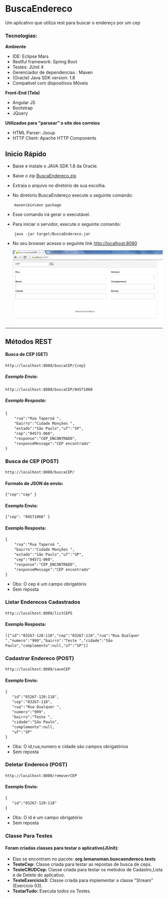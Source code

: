 # BuscaEndereco #
Um aplicativo que utiliza rest para buscar o endereço por um cep

### Tecnologias:

<b>Ambiente</b>
- IDE: Eclipse Mars
- Restful framework: Spring Boot
- Testes: JUnit 4
- Gerenciador de dependencias : Maven
- (Oracle) Java SDK version: 1.8
- Compativel com dispositivos Móveis

<b>Front-End (Tela) </b>
- Angular JS 
- Bootstrap
- JQuery


<b>Utilizados para "parsear" o site dos correios</b>
- HTML Parser: Jsoup
- HTTP Client: Apache HTTP Components
  

## Inicio Rápido

- Baixe e instale o JAVA SDK 1.8 da Oracle.

- Baixe o zip [BuscaEndereco.zip](https://github.com/dofun12/BuscaEndereco/blob/master/BuscaEndereco.zip?raw=true)

- Extraia o arquivo no diretório de sua escolha.

- No diretório BuscaEndereço execute o seguinte comando:

```
	maven\bin\mvn package
```	
- Esse comando irá gerar o executável.

- Para iniciar o servidor, execute o seguinte comando:

```
	java -jar target/BuscaEndereco.jar
```	

- No seu browser acesse o seguinte link [http://localhost:8080](http://localhost:8080) 

  ![Alt text](https://github.com/dofun12/BuscaEndereco/raw/master/images/buscaendereco_homepage.PNG?raw=true "BuscaEndereco Home Page")

---

## Métodos REST

#### Busca de CEP (GET)
```
http://localhost:8080/buscaCEP/{cep}
```
##### Exemplo Envio: 
```
http://localhost:8080/buscaCEP/04571060
```
##### Exemplo Resposta: 
```
{
	"rua":"Rua Taperoá ",
	"bairro":"Cidade Monções ",
	"estado":"São Paulo","uf":"SP",
	"cep":"04571-060",
	"response":"CEP_ENCONTRADO",
	"responseMessage":"CEP encontrado"
}
```

### Busca de CEP (POST)
```
http://localhost:8080/buscaCEP/
```

#### Formato de JSON de envio: 
```
{"cep":"cep" }
```

#### Exemplo Envio:
```
{"cep": "04571060" }
```
#### Exemplo Resposta:
```
{
	"rua":"Rua Taperoá ",
	"bairro":"Cidade Monções ",
	"estado":"São Paulo","uf":"SP",
	"cep":"04571-060",
	"response":"CEP_ENCONTRADO",
	"responseMessage":"CEP encontrado"
}
```
- Obs: O cep é um campo obrigatório
- Sem reposta

### Listar Enderecos Cadastrados
```
http://localhost:8080/listCEPS
```
#### Exemplo Resposta:
```
[{"id":"03267-120:118","cep":"03267-110","rua":"Rua Qualquer ","numero":"999","bairro":"Teste ","cidade":"São Paulo","complemento":null,"uf":"SP"}]
```

### Cadastrar Endereco (POST)
```
http://localhost:8080/saveCEP
```
#### Exemplo Envio:
```
{  
   "id":"03267-120:118",
   "cep":"03267-110",
   "rua":"Rua Qualquer ",
   "numero":"999",
   "bairro":"Teste ",
   "cidade":"São Paulo",
   "complemento":null,
   "uf":"SP"
}
```
- Obs: O id,rua,numero e cidade são campos obrigatórios
- Sem reposta

### Deletar Endereco (POST)
```
http://localhost:8080/removerCEP
```
#### Exemplo Envio:
```
{  
   "id":"03267-120:118"
}
```
- Obs: O id é um campo obrigatório
- Sem reposta

### Classe Para Testes

#### Foram criadas classes para testar o aplicativo(JUnit):
- Elas se encontram no pacote: <b>org.lemanoman.buscaendereco.tests</b>
- <b>TesteCep:</b> Classe criada para testar as repostas de busca de ceps.
- <b>TesteCRUDCep:</b> Classe criada para testar os metodos de Cadastro,Lista e de Delete do aplicativo.
- <b>TesteExercicio3:</b> Classe criada para implementar a classe "Stream" (Exercicio 03).
- <b>TestarTudo:</b> Executa todos os Testes.





